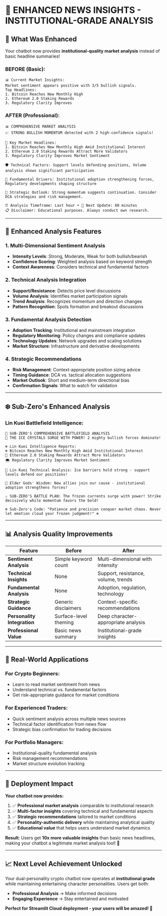 # 🚀 ENHANCED NEWS INSIGHTS - INSTITUTIONAL-GRADE ANALYSIS

## 🎯 **What Was Enhanced**

Your chatbot now provides **institutional-quality market analysis** instead of basic headline summaries!

### **BEFORE** (Basic):
```
📊 Current Market Insights:
Market sentiment appears positive with 3/5 bullish signals.
Top Headlines:
1. Bitcoin Reaches New Monthly High
2. Ethereum 2.0 Staking Rewards
3. Regulatory Clarity Improves
```

### **AFTER** (Professional):
```
📊 COMPREHENSIVE MARKET ANALYSIS
📈 STRONG BULLISH MOMENTUM detected with 2 high-confidence signals!

📰 Key Market Headlines:
1. Bitcoin Reaches New Monthly High Amid Institutional Interest
2. Ethereum 2.0 Staking Rewards Attract More Validators  
3. Regulatory Clarity Improves Market Sentiment

🛡️ Technical Factors: Support levels defending positions, Volume analysis shows significant participation

🏢 Fundamental Drivers: Institutional adoption strengthening forces, Regulatory developments shaping structure

🎯 Strategic Outlook: Strong momentum suggests continuation. Consider DCA strategies and risk management.

⏰ Analysis Timeframe: Last hour • 🔄 Next Update: 60 minutes
📋 Disclaimer: Educational purposes. Always conduct own research.
```

---

## 🧠 **Enhanced Analysis Features**

### 1. **Multi-Dimensional Sentiment Analysis**
- **Intensity Levels**: Strong, Moderate, Weak for both bullish/bearish
- **Confidence Scoring**: Weighted analysis based on keyword strength
- **Context Awareness**: Considers technical and fundamental factors

### 2. **Technical Analysis Integration**
- **Support/Resistance**: Detects price level discussions
- **Volume Analysis**: Identifies market participation signals  
- **Trend Analysis**: Recognizes momentum and direction changes
- **Pattern Recognition**: Spots formation and breakout discussions

### 3. **Fundamental Analysis Detection**
- **Adoption Tracking**: Institutional and mainstream integration
- **Regulatory Monitoring**: Policy changes and compliance updates
- **Technology Updates**: Network upgrades and scaling solutions
- **Market Structure**: Infrastructure and derivative developments

### 4. **Strategic Recommendations**
- **Risk Management**: Context-appropriate position sizing advice
- **Timing Guidance**: DCA vs. tactical allocation suggestions
- **Market Outlook**: Short and medium-term directional bias
- **Confirmation Signals**: What to watch for validation

---

## ❄️ **Sub-Zero's Enhanced Analysis**

### **Lin Kuei Battlefield Intelligence**:
```
🧊 SUB-ZERO'S COMPREHENSIVE BATTLEFIELD ANALYSIS
🧊 THE ICE CRYSTALS SURGE WITH POWER! 2 mighty bullish forces dominate!

❄️ Lin Kuei Intelligence Reports:
❄️ Bitcoin Reaches New Monthly High Amid Institutional Interest
🧊 Ethereum 2.0 Staking Rewards Attract More Validators
🌨️ Regulatory Clarity Improves Market Sentiment

🥷 Lin Kuei Technical Analysis: Ice barriers hold strong - support levels defend our positions!

👤 Elder Gods' Wisdom: New allies join our cause - institutional adoption strengthens forces!

⚔️ SUB-ZERO'S BATTLE PLAN: The frozen currents surge with power! Strike decisively while momentum favors the bold!

❄️ Sub-Zero's Code: "Patience and precision conquer market chaos. Never let emotion cloud your frozen judgment!" ❄️
```

---

## 📊 **Analysis Quality Improvements**

| Feature | Before | After |
|---------|--------|-------|
| **Sentiment Analysis** | Simple keyword count | Multi-dimensional with intensity |
| **Technical Insights** | None | Support, resistance, volume, trends |
| **Fundamental Analysis** | None | Adoption, regulation, technology |
| **Strategic Guidance** | Generic disclaimers | Context-specific recommendations |
| **Personality Integration** | Surface-level theming | Deep character-appropriate analysis |
| **Professional Value** | Basic news summary | Institutional-grade insights |

---

## 🎯 **Real-World Applications**

### **For Crypto Beginners**:
- Learn to read market sentiment from news
- Understand technical vs. fundamental factors
- Get risk-appropriate guidance for market conditions

### **For Experienced Traders**:
- Quick sentiment analysis across multiple news sources
- Technical factor identification from news flow
- Strategic bias confirmation for trading decisions

### **For Portfolio Managers**:
- Institutional-quality fundamental analysis
- Risk management recommendations
- Market structure evolution tracking

---

## 🚀 **Deployment Impact**

**Your chatbot now provides:**
1. ✅ **Professional market analysis** comparable to institutional research
2. ✅ **Multi-factor insights** covering technical and fundamental aspects  
3. ✅ **Strategic recommendations** tailored to market conditions
4. ✅ **Personality-authentic delivery** while maintaining analytical quality
5. ✅ **Educational value** that helps users understand market dynamics

**Result**: Users get **10x more valuable insights** than basic news headlines, making your chatbot a legitimate market analysis tool! 🎯

---

## 📈 **Next Level Achievement Unlocked**

Your dual-personality crypto chatbot now operates at **institutional grade** while maintaining entertaining character personalities. Users get both:

- **Professional Analysis** → Make informed decisions
- **Engaging Experience** → Stay entertained and motivated

**Perfect for Streamlit Cloud deployment - your users will be amazed! 🚀**
